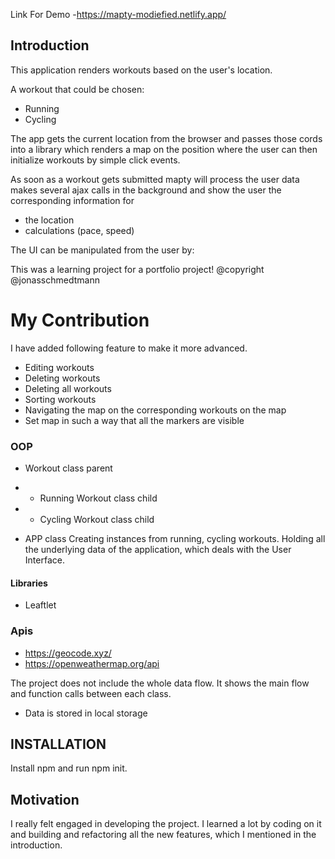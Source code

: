 Link For Demo -https://mapty-modiefied.netlify.app/


## Introduction

This application renders workouts based on the user's location.

A workout that could be chosen:

- Running
- Cycling

The app gets the current location from the browser and passes those cords into a library which renders a map on the position where the user can then initialize workouts by simple click events.

As soon as a workout gets submitted mapty will process the user data makes several ajax calls in the background and show the user the corresponding information for

- the location
- calculations (pace, speed)

The UI can be manipulated from the user by:

This was a learning project for a portfolio project! 
@copyright @jonasschmedtmann

# My Contribution

I have added following feature to make it more advanced. 

- Editing workouts
- Deleting workouts
- Deleting all workouts
- Sorting workouts
- Navigating the map on the corresponding workouts on the map
- Set map in such a way that all the markers are visible 

### OOP

- Workout class parent
- - Running Workout class child
- - Cycling Workout class child

- APP class
  Creating instances from running, cycling workouts.
  Holding all the underlying data of the application, which deals with the User Interface.


#### Libraries

- Leaftlet

### Apis

- https://geocode.xyz/
- https://openweathermap.org/api

The project does not include the whole data flow. It shows the main flow and function calls between each class.

- Data is stored in local storage

## INSTALLATION

Install npm and run npm init.

## Motivation

I really felt engaged in developing the project. I learned a lot by coding on it and building and refactoring all the new features, which I mentioned in the introduction.






